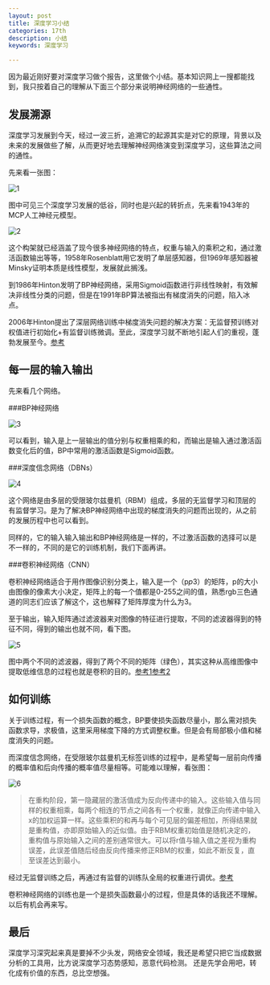 ```yaml
---
layout: post
title: 深度学习小结
categories: 17th
description: 小结
keywords: 深度学习

---
```


因为最近刚好要对深度学习做个报告，这里做个小结。基本知识网上一搜都能找到，我只按着自己的理解从下面三个部分来说明神经网络的一些通性。

## 发展溯源

深度学习发展到今天，经过一波三折，追溯它的起源其实是对它的原理，背景以及未来的发展做些了解，从而更好地去理解神经网络演变到深度学习，这些算法之间的通性。

先来看一张图：

![1](http://upload-images.jianshu.io/upload_images/2360187-6b979a96c9119315.jpg?imageMogr2/auto-orient/strip%7CimageView2/2/w/1240)

图中可见三个深度学习发展的低谷，同时也是兴起的转折点，先来看1943年的MCP人工神经元模型。

![2](http://upload-images.jianshu.io/upload_images/2360187-2a0ef47c0c193cbf?imageMogr2/auto-orient/strip%7CimageView2/2/w/1240)

这个构架就已经涵盖了现今很多神经网络的特点，权重与输入的乘积之和，通过激活函数输出等等，1958年Rosenblatt用它发明了单层感知器，但1969年感知器被Minsky证明本质是线性模型，发展就此搁浅。

到1986年Hinton发明了BP神经网络，采用Sigmoid函数进行非线性映射，有效解决非线性分类的问题，但是在1991年BP算法被指出有梯度消失的问题，陷入冰点。

2006年Hinton提出了深层网络训练中梯度消失问题的解决方案：无监督预训练对权值进行初始化+有监督训练微调。至此，深度学习就不断地引起人们的重视，蓬勃发展至今。[参考](http://blog.csdn.net/u012177034/article/details/52252851)

## 每一层的输入输出

先来看几个网络。

###BP神经网络

![3](http://upload-images.jianshu.io/upload_images/2360187-6cb1cad360aad7f6.jpg?imageMogr2/auto-orient/strip%7CimageView2/2/w/1240)

可以看到，输入是上一层输出的值分别与权重相乘的和，而输出是输入通过激活函数变化后的值，BP中常用的激活函数是Sigmoid函数。

###深度信念网络（DBNs）

![4](http://upload-images.jianshu.io/upload_images/2360187-f0bfd4f6fce43932.jpg?imageMogr2/auto-orient/strip%7CimageView2/2/w/1240)

这个网络是由多层的受限玻尔兹曼机（RBM）组成，多层的无监督学习和顶层的有监督学习。是为了解决BP神经网络中出现的梯度消失的问题而出现的，从之前的发展历程中也可以看到。

同样的，它的输入输入输出和BP神经网络是一样的，不过激活函数的选择可以是不一样的，不同的是它的训练机制，我们下面再讲。

###卷积神经网络（CNN）

卷积神经网络适合于用作图像识别分类上，输入是一个（p*p*3）的矩阵，p的大小由图像的像素大小决定，矩阵上的每一个值都是0-255之间的值，熟悉rgb三色通道的同志们应该了解这个，这也解释了矩阵厚度为什么为3。

至于输出，输入矩阵通过滤波器来对图像的特征进行提取，不同的滤波器得到的特征不同，得到的输出也就不同，看下图。

![5](http://upload-images.jianshu.io/upload_images/2360187-22d71ae8b1a9f3cb.png?imageMogr2/auto-orient/strip%7CimageView2/2/w/1240)

图中两个不同的滤波器，得到了两个不同的矩阵（绿色），其实这种从高维图像中提取低维信息的过程也就是卷积的目的。[参考1](https://deeplearning4j.org/cn/convolutionalnets)[参考2](https://www.wikiwand.com/zh-cn/%E5%8D%B7%E7%A7%AF%E7%A5%9E%E7%BB%8F%E7%BD%91%E7%BB%9C)

## 如何训练

关于训练过程，有一个损失函数的概念，BP要使损失函数尽量小，那么需对损失函数求导，求极值，这里采用梯度下降的方式调整权重。但是会有局部极小值和梯度消失的问题。

而深度信念网络，在受限玻尔兹曼机无标签训练的过程中，是希望每一层前向传播的概率值和后向传播的概率值尽量相等。可能难以理解，看张图：

![6](http://upload-images.jianshu.io/upload_images/2360187-ad5d6a808e649aec.png?imageMogr2/auto-orient/strip%7CimageView2/2/w/1240)

 >在重构阶段，第一隐藏层的激活值成为反向传递中的输入。这些输入值与同样的权重相乘，每两个相连的节点之间各有一个权重，就像正向传递中输入x的加权运算一样。这些乘积的和再与每个可见层的偏差相加，所得结果就是重构值，亦即原始输入的近似值。由于RBM权重初始值是随机决定的，重构值与原始输入之间的差别通常很大。可以将r值与输入值之差视为重构误差，此误差值随后经由反向传播来修正RBM的权重，如此不断反复，直至误差达到最小。

经过无监督训练之后，再通过有监督的训练队全局的权重进行调优。[参考](https://deeplearning4j.org/cn/restrictedboltzmannmachine)

卷积神经网络的训练也是一个是损失函数最小的过程，但是具体的话我还不理解。以后有机会再来写。

## 最后

深度学习深究起来真是要掉不少头发，网络安全领域，我还是希望只把它当成数据分析的工具用，比方说深度学习态势感知，恶意代码检测。
还是先学会用吧，转化成有价值的东西，总比空想强。